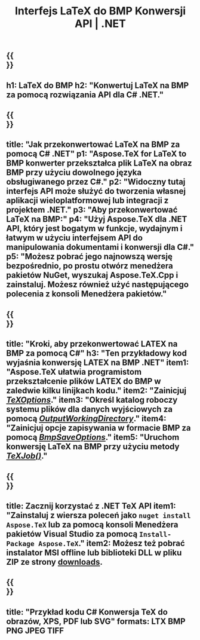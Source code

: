 ﻿---
translation: true
template: /_templates/_conversion-child-net.md
title: Interfejs LaTeX do BMP Konwersji API | .NET
description: Funkcjonalność konwersji LaTeX na BMP. Zintegruj tę lokalną bibliotekę .NET ze swoim projektem lub użyj aplikacji wieloplatformowych, aby przekonwertować LaTeX na BMP.
keywords: latex do bmp api net, latex2bmp integruje c#
url: /net/conversion/latex-to-bmp/
family: tex
platformtag: net
feature: conversion
informat: LATEX
outformat: BMP
otherformats: PNG JPEG TIFF PDF SVG XPS
---

{{<section banner>}}
---
h1: LaTeX do BMP
h2: "Konwertuj LaTeX na BMP za pomocą rozwiązania API dla C# .NET."
---

{{<section overview>}}
---
title: "Jak przekonwertować LaTeX na BMP za pomocą C# .NET"
p1: "Aspose.TeX for LaTeX to BMP konwerter przekształca plik LaTeX na obraz BMP przy użyciu dowolnego języka obsługiwanego przez C#."
p2: "Widoczny tutaj interfejs API może służyć do tworzenia własnej aplikacji wieloplatformowej lub integracji z projektem .NET."
p3: "Aby przekonwertować LaTeX na BMP:"
p4: "Użyj Aspose.TeX dla .NET API, który jest bogatym w funkcje, wydajnym i łatwym w użyciu interfejsem API do manipulowania dokumentami i konwersji dla C#."
p5: "Możesz pobrać jego najnowszą wersję bezpośrednio, po prostu otwórz menedżera pakietów NuGet, wyszukaj Aspose.TeX.Cpp i zainstaluj. Możesz również użyć następującego polecenia z konsoli Menedżera pakietów."
---

{{<section feature1>}}
---
title: "Kroki, aby przekonwertować LATEX na BMP za pomocą C#"
h3: "Ten przykładowy kod wyjaśnia konwersję LATEX na BMP .NET"
item1: "Aspose.TeX ułatwia programistom przekształcenie plików LATEX do BMP w zaledwie kilku linijkach kodu."
item2: "Zainicjuj [*TeXOptions*](https://reference.aspose.com/tex/net/aspose.tex/texoptions/)."
item3: "Określ katalog roboczy systemu plików dla danych wyjściowych za pomocą [*OutputWorkingDirectory*](https://reference.aspose.com/tex/net/aspose.tex/texoptions/outputworkingdirectory/)."
item4: "Zainicjuj opcje zapisywania w formacie BMP za pomocą [*BmpSaveOptions*](https://reference.aspose.com/tex/net/aspose.tex.presentation.image/bmpsaveoptions/)."
item5: "Uruchom konwersję LaTeX na BMP przy użyciu metody [*TeXJob()*](https://reference.aspose.com/tex/net/aspose.tex/texjob/)."
---

{{<section feature2>}}
---
title: Zacznij korzystać z .NET TeX API
item1: "Zainstaluj z wiersza poleceń jako ```nuget install Aspose.TeX``` lub za pomocą konsoli Menedżera pakietów Visual Studio za pomocą ```Install-Package Aspose.TeX```."
item2: Możesz też pobrać instalator MSI offline lub biblioteki DLL w pliku ZIP ze strony [downloads](https://downloads.aspose.com/tex/net).
---

{{<section widget>}}
---
title: "Przykład kodu C# Konwersja TeX do obrazów, XPS, PDF lub SVG"
formats: LTX BMP PNG JPEG TIFF
---

